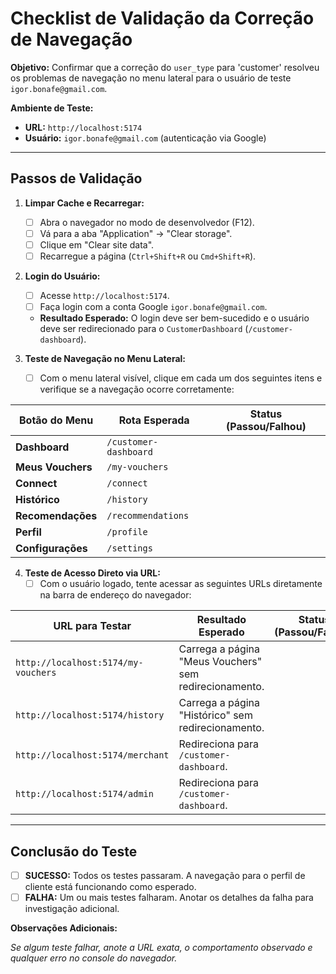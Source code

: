 # Checklist de Validação da Correção de Navegação

**Objetivo:** Confirmar que a correção do `user_type` para 'customer' resolveu os problemas de navegação no menu lateral para o usuário de teste `igor.bonafe@gmail.com`.

**Ambiente de Teste:**
- **URL:** `http://localhost:5174`
- **Usuário:** `igor.bonafe@gmail.com` (autenticação via Google)

--- 

## Passos de Validação

1.  **Limpar Cache e Recarregar:**
    -   [ ] Abra o navegador no modo de desenvolvedor (F12).
    -   [ ] Vá para a aba "Application" -> "Clear storage".
    -   [ ] Clique em "Clear site data".
    -   [ ] Recarregue a página (`Ctrl+Shift+R` ou `Cmd+Shift+R`).

2.  **Login do Usuário:**
    -   [ ] Acesse `http://localhost:5174`.
    -   [ ] Faça login com a conta Google `igor.bonafe@gmail.com`.
    -   **Resultado Esperado:** O login deve ser bem-sucedido e o usuário deve ser redirecionado para o `CustomerDashboard` (`/customer-dashboard`).

3.  **Teste de Navegação no Menu Lateral:**
    -   [ ] Com o menu lateral visível, clique em cada um dos seguintes itens e verifique se a navegação ocorre corretamente:

| Botão do Menu        | Rota Esperada                | Status (Passou/Falhou) |
| -------------------- | ---------------------------- | ---------------------- |
| **Dashboard**        | `/customer-dashboard`        |                        |
| **Meus Vouchers**    | `/my-vouchers`               |                        |
| **Connect**          | `/connect`                   |                        |
| **Histórico**        | `/history`                   |                        |
| **Recomendações**    | `/recommendations`           |                        |
| **Perfil**           | `/profile`                   |                        |
| **Configurações**    | `/settings`                  |                        |

4.  **Teste de Acesso Direto via URL:**
    -   [ ] Com o usuário logado, tente acessar as seguintes URLs diretamente na barra de endereço do navegador:

| URL para Testar                      | Resultado Esperado                                     | Status (Passou/Falhou) |
| ------------------------------------ | -------------------------------------------------------- | ---------------------- |
| `http://localhost:5174/my-vouchers`  | Carrega a página "Meus Vouchers" sem redirecionamento. |                        |
| `http://localhost:5174/history`      | Carrega a página "Histórico" sem redirecionamento.     |                        |
| `http://localhost:5174/merchant`     | Redireciona para `/customer-dashboard`.                  |                        |
| `http://localhost:5174/admin`        | Redireciona para `/customer-dashboard`.                  |                        |

--- 

## Conclusão do Teste

-   [ ] **SUCESSO:** Todos os testes passaram. A navegação para o perfil de cliente está funcionando como esperado.
-   [ ] **FALHA:** Um ou mais testes falharam. Anotar os detalhes da falha para investigação adicional.

**Observações Adicionais:**

*Se algum teste falhar, anote a URL exata, o comportamento observado e qualquer erro no console do navegador.*